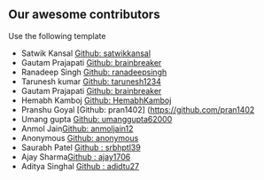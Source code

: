 ## Our awesome contributors

Use the following template

- Satwik Kansal [Github: satwikkansal](https://github.com/satwikkansal)
- Gautam Prajapati [Github: brainbreaker](https://github.com/brainbreaker)
- Ranadeep Singh [Github: ranadeepsingh](https://github.com/ranadeepsingh)
- Tarunesh kumar [Github: tarunesh1234](https://github.com/tarunesh1234)
- Gautam Prajapati [Github: brainbreaker](https://github.com/brainbreaker)
- Hemabh Kamboj [Github: HemabhKamboj](https://github.com/HemabhKamboj)
- Pranshu Goyal [Github: pran1402] (https://github.com/pran1402
- Umang gupta [Github: umanggupta62000](https://github.com/umanggupta62000)
- Anmol Jain[Github: anmoljain12](https://github.com/anmoljain12)
- Anonymous [Github: anonymous](https://github.com/anonymous)
- Saurabh Patel [Github : srbhptl39](https://github.com/srbhptl39)
- Ajay Sharma[Github : ajay1706](http://github.com/ajay1706)
- Aditya Singhal [Github : adidtu27](https://github.com/adidtu27)
